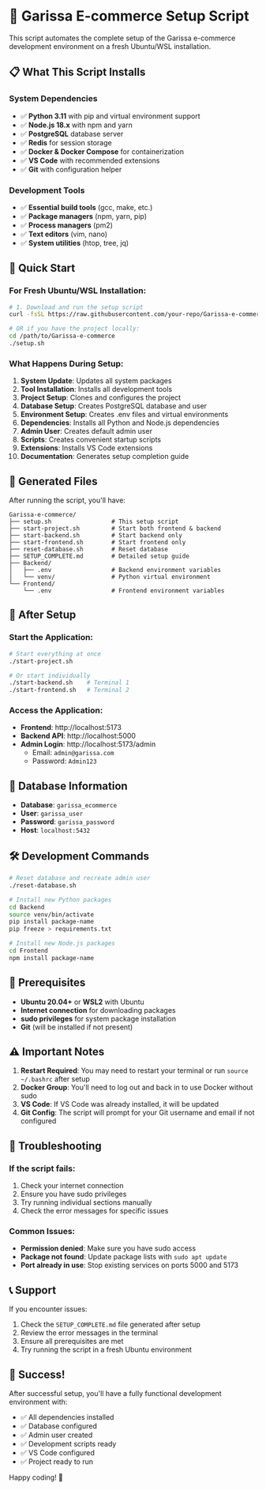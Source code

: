 # 🚀 Garissa E-commerce Setup Script

This script automates the complete setup of the Garissa e-commerce development environment on a fresh Ubuntu/WSL installation.

## 📋 What This Script Installs

### System Dependencies
- ✅ **Python 3.11** with pip and virtual environment support
- ✅ **Node.js 18.x** with npm and yarn
- ✅ **PostgreSQL** database server
- ✅ **Redis** for session storage
- ✅ **Docker & Docker Compose** for containerization
- ✅ **VS Code** with recommended extensions
- ✅ **Git** with configuration helper

### Development Tools
- ✅ **Essential build tools** (gcc, make, etc.)
- ✅ **Package managers** (npm, yarn, pip)
- ✅ **Process managers** (pm2)
- ✅ **Text editors** (vim, nano)
- ✅ **System utilities** (htop, tree, jq)

## 🎯 Quick Start

### For Fresh Ubuntu/WSL Installation:

```bash
# 1. Download and run the setup script
curl -fsSL https://raw.githubusercontent.com/your-repo/Garissa-e-commerce/main/setup.sh | bash

# OR if you have the project locally:
cd /path/to/Garissa-e-commerce
./setup.sh
```

### What Happens During Setup:

1. **System Update**: Updates all system packages
2. **Tool Installation**: Installs all development tools
3. **Project Setup**: Clones and configures the project
4. **Database Setup**: Creates PostgreSQL database and user
5. **Environment Setup**: Creates .env files and virtual environments
6. **Dependencies**: Installs all Python and Node.js dependencies
7. **Admin User**: Creates default admin user
8. **Scripts**: Creates convenient startup scripts
9. **Extensions**: Installs VS Code extensions
10. **Documentation**: Generates setup completion guide

## 📁 Generated Files

After running the script, you'll have:

```
Garissa-e-commerce/
├── setup.sh                 # This setup script
├── start-project.sh         # Start both frontend & backend
├── start-backend.sh         # Start backend only
├── start-frontend.sh        # Start frontend only
├── reset-database.sh        # Reset database
├── SETUP_COMPLETE.md        # Detailed setup guide
├── Backend/
│   ├── .env                 # Backend environment variables
│   └── venv/                # Python virtual environment
└── Frontend/
    └── .env                 # Frontend environment variables
```

## 🚀 After Setup

### Start the Application:
```bash
# Start everything at once
./start-project.sh

# Or start individually
./start-backend.sh    # Terminal 1
./start-frontend.sh   # Terminal 2
```

### Access the Application:
- **Frontend**: http://localhost:5173
- **Backend API**: http://localhost:5000
- **Admin Login**: http://localhost:5173/admin
  - Email: `admin@garissa.com`
  - Password: `Admin123`

## 🔧 Database Information

- **Database**: `garissa_ecommerce`
- **User**: `garissa_user`
- **Password**: `garissa_password`
- **Host**: `localhost:5432`

## 🛠️ Development Commands

```bash
# Reset database and recreate admin user
./reset-database.sh

# Install new Python packages
cd Backend
source venv/bin/activate
pip install package-name
pip freeze > requirements.txt

# Install new Node.js packages
cd Frontend
npm install package-name
```

## 📝 Prerequisites

- **Ubuntu 20.04+** or **WSL2** with Ubuntu
- **Internet connection** for downloading packages
- **sudo privileges** for system package installation
- **Git** (will be installed if not present)

## ⚠️ Important Notes

1. **Restart Required**: You may need to restart your terminal or run `source ~/.bashrc` after setup
2. **Docker Group**: You'll need to log out and back in to use Docker without sudo
3. **VS Code**: If VS Code was already installed, it will be updated
4. **Git Config**: The script will prompt for your Git username and email if not configured

## 🐛 Troubleshooting

### If the script fails:
1. Check your internet connection
2. Ensure you have sudo privileges
3. Try running individual sections manually
4. Check the error messages for specific issues

### Common Issues:
- **Permission denied**: Make sure you have sudo access
- **Package not found**: Update package lists with `sudo apt update`
- **Port already in use**: Stop existing services on ports 5000 and 5173

## 📞 Support

If you encounter issues:
1. Check the `SETUP_COMPLETE.md` file generated after setup
2. Review the error messages in the terminal
3. Ensure all prerequisites are met
4. Try running the script in a fresh Ubuntu environment

## 🎉 Success!

After successful setup, you'll have a fully functional development environment with:
- ✅ All dependencies installed
- ✅ Database configured
- ✅ Admin user created
- ✅ Development scripts ready
- ✅ VS Code configured
- ✅ Project ready to run

Happy coding! 🚀
